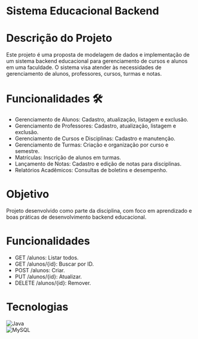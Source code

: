 
# Sistema Educacional Backend

# Descrição do Projeto
Este projeto é uma proposta de modelagem de dados e implementação de um sistema backend educacional para gerenciamento de cursos e alunos em uma faculdade. O sistema visa atender às necessidades de gerenciamento de alunos, professores, cursos, turmas e notas.

# Funcionalidades 🛠️
- Gerenciamento de Alunos: Cadastro, atualização, listagem e exclusão.
- Gerenciamento de Professores: Cadastro, atualização, listagem e exclusão.
- Gerenciamento de Cursos e Disciplinas: Cadastro e manutenção.
- Gerenciamento de Turmas: Criação e organização por curso e semestre.
- Matrículas: Inscrição de alunos em turmas.
- Lançamento de Notas: Cadastro e edição de notas para disciplinas.
- Relatórios Acadêmicos: Consultas de boletins e desempenho.


# Objetivo

Projeto desenvolvido como parte da disciplina, com foco em aprendizado e boas práticas de desenvolvimento backend educacional.

# Funcionalidades
- GET /alunos: Listar todos.
- GET /alunos/{id}: Buscar por ID.
- POST /alunos: Criar.
- PUT /alunos/{id}: Atualizar.
- DELETE /alunos/{id}: Remover.



# Tecnologias

![Java](https://img.shields.io/badge/Java-ED8B00?style=for-the-badge&logo=openjdk&logoColor=white)  
![MySQL](https://img.shields.io/badge/MySQL-00000F?style=for-the-badge&logo=mysql&logoColor=white)


